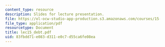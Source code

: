 ```yaml
---
content_type: resource
description: Slides for lecture presentation.
file: https://ol-ocw-studio-app-production.s3.amazonaws.com/courses/15-511-financial-accounting-summer-2004/83fbdd71e083d311e0c7d55ca6fe08ea_lec15_debt.pdf
file_type: application/pdf
resourcetype: Document
title: lec15_debt.pdf
uid: 83fbdd71-e083-d311-e0c7-d55ca6fe08ea
---
```

